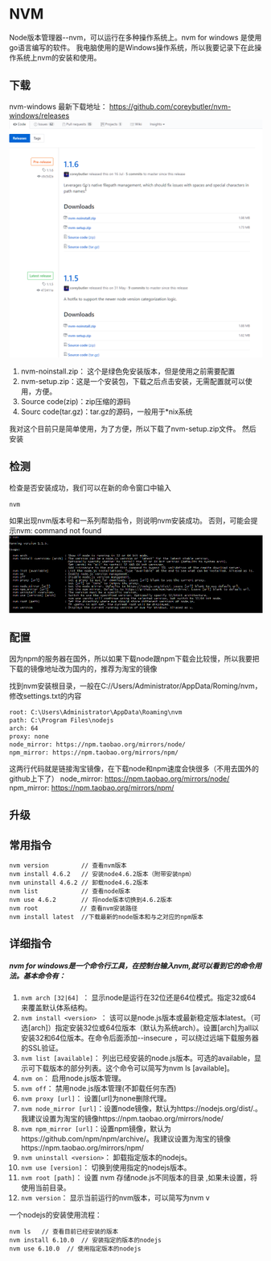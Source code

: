# NVM

Node版本管理器--nvm，可以运行在多种操作系统上。nvm for windows 是使用go语言编写的软件。 我电脑使用的是Windows操作系统，所以我要记录下在此操作系统上nvm的安装和使用。

## 下载

nvm-windows 最新下载地址：
https://github.com/coreybutler/nvm-windows/releases
![下载](image\nvm1.png)

1. nvm-noinstall.zip： 这个是绿色免安装版本，但是使用之前需要配置
2. nvm-setup.zip：这是一个安装包，下载之后点击安装，无需配置就可以使用，方便。
3. Source code(zip)：zip压缩的源码
4. Sourc code(tar.gz)：tar.gz的源码，一般用于*nix系统

我对这个目前只是简单使用，为了方便，所以下载了nvm-setup.zip文件。 然后安装

## 检测

检查是否安装成功，我们可以在新的命令窗口中输入

`nvm`

如果出现nvm版本号和一系列帮助指令，则说明nvm安装成功。
否则，可能会提示nvm: command not found
![下载](image\nvm2.png)

## 配置

因为npm的服务器在国外，所以如果下载node跟npm下载会比较慢，所以我要把下载的镜像地址改为国内的，推荐为淘宝的镜像

找到nvm安装根目录，一般在C://Users/Administrator/AppData/Roming/nvm，修改settings.txt的内容

````
root: C:\Users\Administrator\AppData\Roaming\nvm
path: C:\Program Files\nodejs
arch: 64
proxy: none
node_mirror: https://npm.taobao.org/mirrors/node/
npm_mirror: https://npm.taobao.org/mirrors/npm/
````

这两行代码就是链接淘宝镜像，在下载node和npm速度会快很多（不用去国外的github上下了）
node_mirror: https://npm.taobao.org/mirrors/node/
npm_mirror: https://npm.taobao.org/mirrors/npm/

## 升级


## 常用指令

````
nvm version         // 查看nvm版本
nvm install 4.6.2   // 安装node4.6.2版本（附带安装npm）
nvm uninstall 4.6.2 // 卸载node4.6.2版本
nvm list            // 查看node版本
nvm use 4.6.2       // 将node版本切换到4.6.2版本
nvm root　　　　     // 查看nvm安装路径 
nvm install latest  //下载最新的node版本和与之对应的npm版本
````

## 详细指令

##### nvm for windows是一个命令行工具，在控制台输入nvm,就可以看到它的命令用法。基本命令有：

1. `nvm arch [32|64] `： 显示node是运行在32位还是64位模式。指定32或64来覆盖默认体系结构。
2. `nvm install <version> `： 该可以是node.js版本或最新稳定版本latest。（可选[arch]）指定安装32位或64位版本（默认为系统arch）。设置[arch]为all以安装32和64位版本。在命令后面添加--insecure ，可以绕过远端下载服务器的SSL验证。
3. `nvm list [available]`： 列出已经安装的node.js版本。可选的available，显示可下载版本的部分列表。这个命令可以简写为nvm ls [available]。
4. `nvm on`： 启用node.js版本管理。
5. `nvm off`： 禁用node.js版本管理(不卸载任何东西)
1. `nvm proxy [url]`： 设置[url]为none删除代理。
1. `nvm node_mirror [url]`：设置node镜像，默认为https://nodejs.org/dist/.。我建议设置为淘宝的镜像https://npm.taobao.org/mirrors/node/
1. `nvm npm_mirror [url]`：设置npm镜像，默认为https://github.com/npm/npm/archive/。我建议设置为淘宝的镜像https://npm.taobao.org/mirrors/npm/
1. `nvm uninstall <version>`： 卸载指定版本的nodejs。
1. `nvm use [version]`： 切换到使用指定的nodejs版本。
1. `nvm root [path]`： 设置 nvm 存储node.js不同版本的目录 ,如果未设置，将使用当前目录。
1. `nvm version`： 显示当前运行的nvm版本，可以简写为nvm v

一个nodejs的安装使用流程：

````
nvm ls   // 查看目前已经安装的版本
nvm install 6.10.0  // 安装指定的版本的nodejs
nvm use 6.10.0  // 使用指定版本的nodejs
````